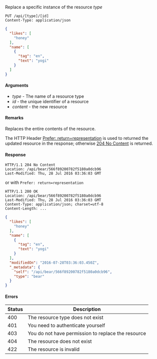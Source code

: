 Replace a specific instance of the resource *type*

````HTTP
PUT /api/[type]/[id]
Content-Type: application/json
````

````json
{
  "likes": [
    "honey"
  ],
  "name": [
    {
      "tag": "en",
      "text": "yogi"
    }
  ]
}
````

#### Arguments

- *type* - The name of a resource type
- *id* - the unique identifier of a resource
- *content* - the new resource

#### Remarks

Replaces the entire contents of the resource.

The HTTP Header [Prefer: return=representation](https://tools.ietf.org/html/rfc7240) is used to returned the updated resource in the response; otherwise [204 No Content](https://www.w3.org/Protocols/rfc2616/rfc2616-sec10.html#sec10.2.5) is returned.

#### Response

````HTTP
HTTP/1.1 204 No Content
Location: /api/bear/566f89200782f5180a0dcb96
Last-Modified: Thu, 28 Jul 2016 03:36:03 GMT
````

or with `Prefer: return=representation`

````HTTP
HTTP/1.1 200 OK
Location: /api/bear/566f89200782f5180a0dcb96
Last-Modified: Thu, 28 Jul 2016 03:36:03 GMT
Content-Type: application/json; charset=utf-8
Content-Length: ...
````

````json
{
  "likes": [
    "honey"
  ],
  "name": [
    {
      "tag": "en",
      "text": "yogi"
    }
  ],
  "modifiedOn": "2016-07-28T03:36:03.450Z",
  "_metadata": {
    "self": "/api/bear/566f89200782f5180a0dcb96",
    "type": "bear"
  }
}
````

#### Errors

Status | Description
------ | -----------
400 | The resource type does not exist
401 | You need to authenticate yourself
403 | You do not have permission to replace the resource
404 | The resource does not exist
422 | The resource is invalid

